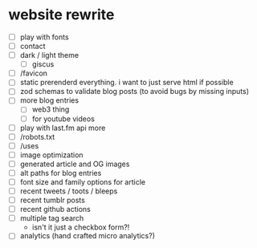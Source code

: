 # website rewrite

- [ ] play with fonts
- [ ] contact
- [ ] dark / light theme
  - [ ] giscus
- [ ] /favicon
- [ ] static prerenderd everything. i want to just serve html if possible
- [ ] zod schemas to validate blog posts (to avoid bugs by missing inputs)
- [ ] more blog entries
  - [ ] web3 thing
  - [ ] for youtube videos
- [ ] play with last.fm api more
- [ ] /robots.txt
- [ ] /uses
- [ ] image optimization
- [ ] generated article and OG images
- [ ] alt paths for blog entries
- [ ] font size and family options for article
- [ ] recent tweets / toots / bleeps
- [ ] recent tumblr posts
- [ ] recent github actions
- [ ] multiple tag search
  - isn't it just a checkbox form?!
- [ ] analytics (hand crafted micro analytics?)
